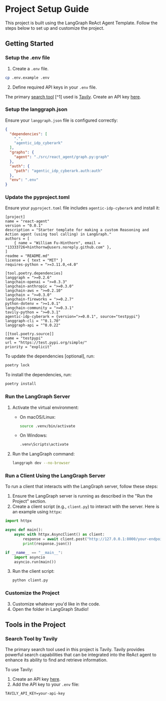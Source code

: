 # Project Setup Guide

This project is built using the LangGraph ReAct Agent Template. Follow the steps below to set up and customize the project.

## Getting Started

### Setup the .env file

1. Create a `.env` file.

```bash
cp .env.example .env
```

2. Define required API keys in your `.env` file.

The primary [search tool](./src/react_agent/tools.py) [^1] used is [Tavily](https://tavily.com/). Create an API key [here](https://app.tavily.com/sign-in).

### Setup the langgraph.json

Ensure your `langgraph.json` file is configured correctly:

```json
{
  "dependencies": [
    ".",
    "agentic_idp_cyberark"
  ],
  "graphs": {
    "agent": "./src/react_agent/graph.py:graph"
  },
  "auth": {
    "path": "agentic_idp_cyberark.auth:auth"
  },
  "env": ".env"
}
```

### Update the pyproject.toml

Ensure your `pyproject.toml` file includes `agentic-idp-cyberark` and install it:

```plaintext
[project]
name = "react-agent"
version = "0.0.1"
description = "Starter template for making a custom Reasoning and Action agent (using tool calling) in LangGraph."
authors = [
    { name = "William Fu-Hinthorn", email = "13333726+hinthornw@users.noreply.github.com" },
]
readme = "README.md"
license = { text = "MIT" }
requires-python = ">=3.11.0,<4.0"

[tool.poetry.dependencies]
langgraph = ">=0.2.6"
langchain-openai = ">=0.3.3"
langchain-anthropic = ">=0.3.0"
langchain-aws = ">=0.2.10"
langchain = ">=0.3.0"
langchain-fireworks = ">=0.2.7"
python-dotenv = ">=1.0.1"
langchain-community = ">=0.3.1"
tavily-python = ">=0.3.1"
agentic-idp-cyberark = {version=">=0.0.1", source="testpypi"}
langgraph-cli = "^0.1.70"
langgraph-api = "^0.0.22"

[[tool.poetry.source]]
name = "testpypi"
url = "https://test.pypi.org/simple/"
priority = "explicit"
```
To update the dependencies [optional], run:
```bash
poetry lock
```

To install the dependencies, run:

```bash
poetry install
```

### Run the LangGraph Server

1. Activate the virtual environment:

   - On macOS/Linux:
     ```bash
     source .venv/bin/activate
     ```
   - On Windows:
     ```bash
     .venv\Scripts\activate
     ```

2. Run the LangGraph command:
   ```bash
   langgraph dev --no-browser
   ```

### Run a Client Using the LangGraph Server

To run a client that interacts with the LangGraph server, follow these steps:

1. Ensure the LangGraph server is running as described in the "Run the Project" section.
2. Create a client script (e.g., `client.py`) to interact with the server. Here is an example using `httpx`:

```python
import httpx

async def main():
    async with httpx.AsyncClient() as client:
        response = await client.post("http://127.0.0.1:8000/your-endpoint", json={"query": "your-query"})
        print(response.json())

if __name__ == "__main__":
    import asyncio
    asyncio.run(main())
```

3. Run the client script:
   ```bash
   python client.py
   ```

### Customize the Project

3. Customize whatever you'd like in the code.
4. Open the folder in LangGraph Studio!

## Tools in the Project

### Search Tool by Tavily

The primary search tool used in this project is Tavily. Tavily provides powerful search capabilities that can be integrated into the ReAct agent to enhance its ability to find and retrieve information.

To use Tavily:

1. Create an API key [here](https://app.tavily.com/sign-in).
2. Add the API key to your `.env` file:

```
TAVILY_API_KEY=your-api-key
```

